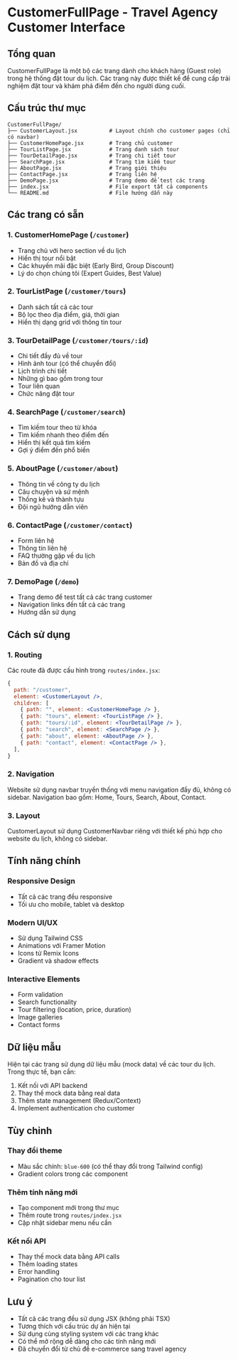 # CustomerFullPage - Travel Agency Customer Interface

## Tổng quan

CustomerFullPage là một bộ các trang dành cho khách hàng (Guest role) trong hệ thống đặt tour du lịch. Các trang này được thiết kế để cung cấp trải nghiệm đặt tour và khám phá điểm đến cho người dùng cuối.

## Cấu trúc thư mục

```
CustomerFullPage/
├── CustomerLayout.jsx          # Layout chính cho customer pages (chỉ có navbar)
├── CustomerHomePage.jsx        # Trang chủ customer
├── TourListPage.jsx            # Trang danh sách tour
├── TourDetailPage.jsx          # Trang chi tiết tour
├── SearchPage.jsx              # Trang tìm kiếm tour
├── AboutPage.jsx               # Trang giới thiệu
├── ContactPage.jsx             # Trang liên hệ
├── DemoPage.jsx                # Trang demo để test các trang
├── index.jsx                   # File export tất cả components
└── README.md                   # File hướng dẫn này
```

## Các trang có sẵn

### 1. CustomerHomePage (`/customer`)

- Trang chủ với hero section về du lịch
- Hiển thị tour nổi bật
- Các khuyến mãi đặc biệt (Early Bird, Group Discount)
- Lý do chọn chúng tôi (Expert Guides, Best Value)

### 2. TourListPage (`/customer/tours`)

- Danh sách tất cả các tour
- Bộ lọc theo địa điểm, giá, thời gian
- Hiển thị dạng grid với thông tin tour

### 3. TourDetailPage (`/customer/tours/:id`)

- Chi tiết đầy đủ về tour
- Hình ảnh tour (có thể chuyển đổi)
- Lịch trình chi tiết
- Những gì bao gồm trong tour
- Tour liên quan
- Chức năng đặt tour

### 4. SearchPage (`/customer/search`)

- Tìm kiếm tour theo từ khóa
- Tìm kiếm nhanh theo điểm đến
- Hiển thị kết quả tìm kiếm
- Gợi ý điểm đến phổ biến

### 5. AboutPage (`/customer/about`)

- Thông tin về công ty du lịch
- Câu chuyện và sứ mệnh
- Thống kê và thành tựu
- Đội ngũ hướng dẫn viên

### 6. ContactPage (`/customer/contact`)

- Form liên hệ
- Thông tin liên hệ
- FAQ thường gặp về du lịch
- Bản đồ và địa chỉ

### 7. DemoPage (`/demo`)

- Trang demo để test tất cả các trang customer
- Navigation links đến tất cả các trang
- Hướng dẫn sử dụng

## Cách sử dụng

### 1. Routing

Các route đã được cấu hình trong `routes/index.jsx`:

```jsx
{
  path: "/customer",
  element: <CustomerLayout />,
  children: [
    { path: "", element: <CustomerHomePage /> },
    { path: "tours", element: <TourListPage /> },
    { path: "tours/:id", element: <TourDetailPage /> },
    { path: "search", element: <SearchPage /> },
    { path: "about", element: <AboutPage /> },
    { path: "contact", element: <ContactPage /> },
  ],
}
```

### 2. Navigation

Website sử dụng navbar truyền thống với menu navigation đầy đủ, không có sidebar. Navigation bao gồm: Home, Tours, Search, About, Contact.

### 3. Layout

CustomerLayout sử dụng CustomerNavbar riêng với thiết kế phù hợp cho website du lịch, không có sidebar.

## Tính năng chính

### Responsive Design

- Tất cả các trang đều responsive
- Tối ưu cho mobile, tablet và desktop

### Modern UI/UX

- Sử dụng Tailwind CSS
- Animations với Framer Motion
- Icons từ Remix Icons
- Gradient và shadow effects

### Interactive Elements

- Form validation
- Search functionality
- Tour filtering (location, price, duration)
- Image galleries
- Contact forms

## Dữ liệu mẫu

Hiện tại các trang sử dụng dữ liệu mẫu (mock data) về các tour du lịch. Trong thực tế, bạn cần:

1. Kết nối với API backend
2. Thay thế mock data bằng real data
3. Thêm state management (Redux/Context)
4. Implement authentication cho customer

## Tùy chỉnh

### Thay đổi theme

- Màu sắc chính: `blue-600` (có thể thay đổi trong Tailwind config)
- Gradient colors trong các component

### Thêm tính năng mới

- Tạo component mới trong thư mục
- Thêm route trong `routes/index.jsx`
- Cập nhật sidebar menu nếu cần

### Kết nối API

- Thay thế mock data bằng API calls
- Thêm loading states
- Error handling
- Pagination cho tour list

## Lưu ý

- Tất cả các trang đều sử dụng JSX (không phải TSX)
- Tương thích với cấu trúc dự án hiện tại
- Sử dụng cùng styling system với các trang khác
- Có thể mở rộng dễ dàng cho các tính năng mới
- Đã chuyển đổi từ chủ đề e-commerce sang travel agency
